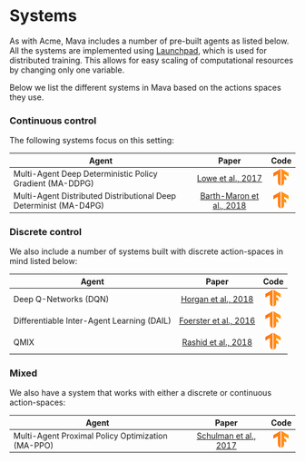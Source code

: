 # Systems

As with Acme, Mava includes a number of pre-built agents as listed below. All the systems are
implemented using [Launchpad](https://github.com/deepmind/launchpad), which is used for distributed
training. This allows for easy scaling of computational resources by changing only one variable.

Below we list the different systems in Mava based on the actions spaces they use.

### Continuous control

The following systems focus on this
setting:

Agent                                                                | Paper                    | Code
-------------------------------------------------------------------- | :----------------------: | :--:
Multi-Agent Deep Deterministic Policy Gradient (MA-DDPG)             | [Lowe et al., 2017]   | [![TF](../../docs/logos/tf-small.png)][MADDPG_TF2]
Multi-Agent Distributed Distributional Deep Determinist (MA-D4PG)    | [Barth-Maron et al., 2018] | [![TF](../../docs/logos/tf-small.png)][MAD4PG_TF2]

### Discrete control
We also include a number of systems built with discrete action-spaces in mind listed below:

Agent                                                    | Paper                    | Code
-------------------------------------------------------- | :----------------------: | :--:
Deep Q-Networks (DQN)                                    | [Horgan et al., 2018]      | [![TF](../../docs/logos/tf-small.png)][DQN_TF2]
Differentiable Inter-Agent Learning (DAIL)               | [Foerster et al., 2016]    | [![TF](../../docs/logos/tf-small.png)][DIAL_TF2]
QMIX                                                     | [Rashid et al., 2018]      | [![TF](../../docs/logos/tf-small.png)][QMIX_TF2]

### Mixed
We also have a system that works with either a discrete or continuous action-spaces:

Agent                                                    | Paper                    | Code
-------------------------------------------------------- | :----------------------: | :--:
Multi-Agent Proximal Policy Optimization (MA-PPO)        | [Schulman et al., 2017]      | [![TF](../../docs/logos/tf-small.png)][MAPPO_TF2]

<!-- TF agents -->

[MADDPG_TF2]: tf/maddpg/
[MAD4PG_TF2]: tf/mad4pg/

[DQN_TF2]: tf/madqn/
[DIAL_TF2]: tf/dial/
[QMIX_TF2]: tf/qmix/

[MAPPO_TF2]: tf/mappo/

<!-- Papers -->
[Lowe et al., 2017]: https://arxiv.org/abs/1706.02275
[Barth-Maron et al., 2018]: https://arxiv.org/abs/1804.08617
[Rashid et al., 2018]: https://arxiv.org/abs/1803.11485

[Horgan et al., 2018]: https://arxiv.org/abs/1803.00933
[Foerster et al., 2016]: https://arxiv.org/abs/1605.06676

[Schulman et al., 2017]: https://arxiv.org/abs/1707.06347
